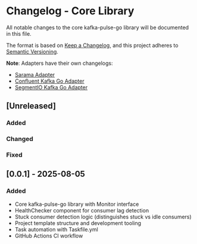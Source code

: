 # Changelog - Core Library

All notable changes to the core kafka-pulse-go library will be documented in this file.

The format is based on [Keep a Changelog](https://keepachangelog.com/en/1.1.0/),
and this project adheres to [Semantic Versioning](https://semver.org/spec/v2.0.0.html).

**Note**: Adapters have their own changelogs:
- [Sarama Adapter](adapter/sarama/CHANGELOG.md)
- [Confluent Kafka Go Adapter](adapter/confluentic/CHANGELOG.md)
- [SegmentIO Kafka Go Adapter](adapter/segmentio/CHANGELOG.md)

## [Unreleased]

### Added

### Changed

### Fixed

## [0.0.1] - 2025-08-05

### Added
- Core kafka-pulse-go library with Monitor interface
- HealthChecker component for consumer lag detection
- Stuck consumer detection logic (distinguishes stuck vs idle consumers)
- Project template structure and development tooling
- Task automation with Taskfile.yml
- GitHub Actions CI workflow